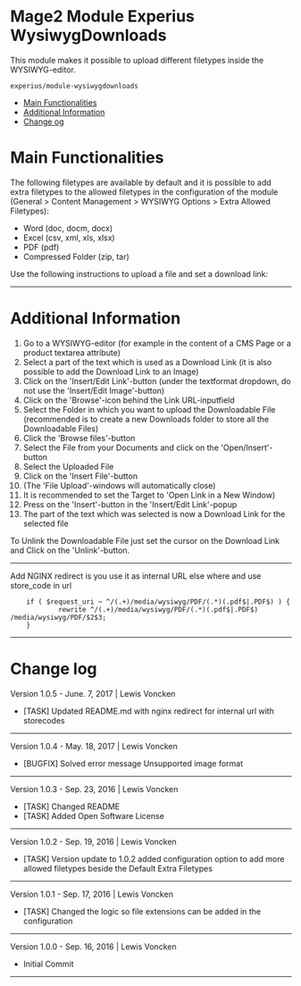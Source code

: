 Mage2 Module Experius WysiwygDownloads
====================

This module makes it possible to upload different filetypes inside the WYSIWYG-editor. 

   ``experius/module-wysiwygdownloads``
   
 - [Main Functionalities](#markdown-header-main-functionalities)
 - [Additional Information](#markdown-header-additional-information)
 - [Change og](#markdown-header-change-log)

# Main Functionalities

The following filetypes are available by default and it is possible to add extra filetypes to the allowed filetypes in the configuration of the module (General > Content Management > WYSIWYG Options > Extra Allowed Filetypes):
 
 - Word (doc, docm, docx)
 - Excel (csv, xml, xls, xlsx)
 - PDF (pdf)
 - Compressed Folder (zip, tar)

Use the following instructions to upload a file and set a download link:
  
 
 ---

# Additional Information


1. Go to a WYSIWYG-editor (for example in the content of a CMS Page or a product textarea attribute)
2. Select a part of the text which is used as a Download Link (it is also possible to add the Download Link to an Image)
3. Click on the 'Insert/Edit Link'-button (under the textformat dropdown, do not use the 'Insert/Edit Image'-button)
4. Click on the 'Browse'-icon behind the Link URL-inputfield
5. Select the Folder in which you want to upload the Downloadable File (recommended is to create a new Downloads folder to store all the Downloadable Files)
6. Click the 'Browse files'-button
7. Select the File from your Documents and click on the 'Open/Insert'-button
8. Select the Uploaded File
9. Click on the 'Insert File'-button
10. (The 'File Upload'-windows will automatically close)
11. It is recommended to set the Target to 'Open Link in a New Window)
11. Press on the 'Insert'-button in the 'Insert/Edit Link'-popup
12. The part of the text which was selected is now a Download Link for the selected file

To Unlink the Downloadable File just set the cursor on the Download Link and Click on the 'Unlink'-button.

 ---


Add NGINX redirect is you use it as internal URL else where and use store_code in url

```
    if ( $request_uri ~ ^/(.+)/media/wysiwyg/PDF/(.*)(.pdf$|.PDF$) ) {
            rewrite ^/(.+)/media/wysiwyg/PDF/(.*)(.pdf$|.PDF$) /media/wysiwyg/PDF/$2$3;
    }
```

 ---

# Change log

Version 1.0.5 - June. 7, 2017 | Lewis Voncken

 * [TASK] Updated README.md with nginx redirect for internal url with storecodes

---

Version 1.0.4 - May. 18, 2017 | Lewis Voncken

 * [BUGFIX] Solved error message Unsupported image format

---

Version 1.0.3 - Sep. 23, 2016 | Lewis Voncken

 * [TASK] Changed README
 * [TASK] Added Open Software License

---

Version 1.0.2 - Sep. 19, 2016 | Lewis Voncken

 * [TASK] Version update to 1.0.2 added configuration option to add more allowed filetypes beside the Default Extra Filetypes

---

Version 1.0.1 - Sep. 17, 2016 | Lewis Voncken

 * [TASK] Changed the logic so file extensions can be added in the configuration

---

Version 1.0.0 - Sep. 16, 2016 | Lewis Voncken

 * Initial Commit

---

